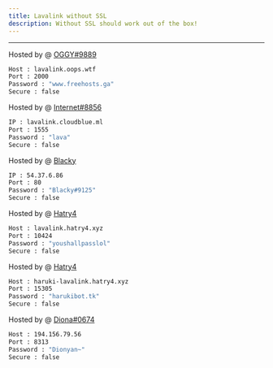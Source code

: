 ```yaml
---
title: Lavalink without SSL
description: Without SSL should work out of the box!
---
```


---

Hosted by @ [OGGY#9889](https://www.freelavalink.ga)
```bash
Host : lavalink.oops.wtf
Port : 2000
Password : "www.freehosts.ga"
Secure : false
```
Hosted by @ [Internet#8856](https://github.com/MrInternetGitHub)
```bash
IP : lavalink.cloudblue.ml
Port : 1555
Password : "lava"
Secure : false
```

Hosted by @ [Blacky](https://blacky-dev.me/)
```bash
IP : 54.37.6.86
Port : 80
Password : "Blacky#9125"
Secure : false
```

Hosted by @ [Hatry4](https://www.hatry4.xyz)
```bash
Host : lavalink.hatry4.xyz
Port : 10424
Password : "youshallpasslol"
Secure : false
```

Hosted by @ [Hatry4](https://www.hatry4.xyz)
```bash
Host : haruki-lavalink.hatry4.xyz
Port : 15305
Password : "harukibot.tk"
Secure : false
```

Hosted by @ [Diona#0674](https://dionabot.tk)
```bash
Host : 194.156.79.56
Port : 8313
Password : "Dionyan~"
Secure : false
```
